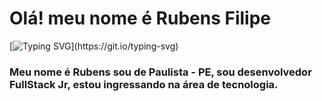 # Olá! meu nome é Rubens Filipe 
[![Typing SVG](https://readme-typing-svg.herokuapp.com/?color=fff&size=35&center=true&vCenter=true&width=1000&lines=Olá+a+todos!)](https://git.io/typing-svg)

### Meu nome é Rubens sou de Paulista - PE, sou desenvolvedor FullStack Jr, estou ingressando na área de tecnologia.